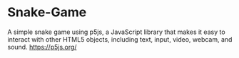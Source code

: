 # Snake-Game

A simple snake game using p5js, a JavaScript library that makes it easy to interact with other HTML5 objects, including text, input, video, webcam, and sound.
https://p5js.org/


